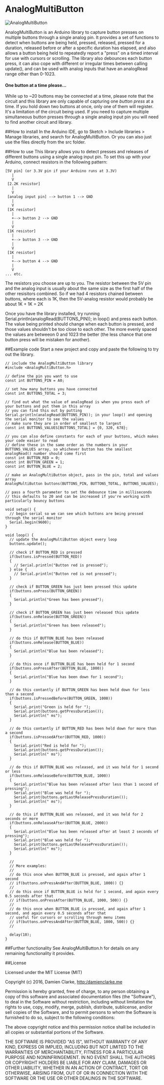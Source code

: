# AnalogMultiButton

![AnalogMultiButton](http://damienclarke.me/content/1-code/5-analog-multi-button/thumbnail.jpg)

AnalogMultiButton is an Arduino library to capture button presses on multiple buttons through a single analog pin. It provides a set of functions to detect when buttons are being held, pressed, released, pressed for a duration, released before or after a specific duration has elapsed, and also allows a button being held to repeatedly report a "press" on a timed interval for use with cursors or scrolling. The library also debounces each button press, it can also cope with different or irregular times between calling update(), and can be used with analog inputs that have an analogRead range other than 0-1023.

#### One button at a time please...

While up to ~20 buttons may be connected at a time, please note that the circuit and this library are only capable of capturing one *button press* at a time. If you hold down two buttons at once, only one of them will register. It's a limitation of the circuit being used. If you need to capture multiple simultaneous button presses through a single analog input pin you will need to find another circuit and library.

##How to install
In the Arduino IDE, go to Sketch > Include libraries > Manage libraries, and search for AnalogMultiButton.
Or you can also just use the files directly from the src folder.

##How to use
This library allows you to detect presses and releases of different buttons using a single analog input pin. To set this up with your Arduino, connect resistors in the following pattern:

```
[5V pin] (or 3.3V pin if your Arduino runs at 3.3V)
   |
   V
 [2.2K resistor]
   |
   V
 [analog input pin] --> button 1 --> GND
   |
   V
 [1K resistor]
   |
   +--> button 2 --> GND
   |
   V
 [1K resistor] 
   |
   +--> button 3 --> GND
   |
   V
 [1K resistor] 
   |
   +--> button 4 --> GND
   |
   V
... etc.
```

The resistors you choose are up to you. The resistor between the 5V pin and the analog input is usually about the same size as the first half of the other resisitors combined. So if we had 4 resistors chained between buttons, where each is 1K, then the 5V-analog resistor would probably be about 1K + 1K = 2K

Once you have the library installed, try running Serial.println(analogRead(BUTTONS_PIN)); in loop() and press each button. The value being printed should change when each button is pressed, and those values shouldn't be too close to each other. The more evenly spaced the values are betweeon 0 and 1023 the better (the less chance that one button press will be mistaken for another).

##Example code
Start a new project and copy and paste the following to try out the library.

```Arduino
// include the AnalogMultiButton library
#include <AnalogMultiButton.h>

// define the pin you want to use
const int BUTTONS_PIN = A0;

// set how many buttons you have connected
const int BUTTONS_TOTAL = 3;

// find out what the value of analogRead is when you press each of your buttons and put them in this array
// you can find this out by putting Serial.println(analogRead(BUTTONS_PIN)); in your loop() and opening the serial monitor to see the values
// make sure they are in order of smallest to largest
const int BUTTONS_VALUES[BUTTONS_TOTAL] = {0, 320, 678};

// you can also define constants for each of your buttons, which makes your code easier to read
// define these in the same order as the numbers in your BUTTONS_VALUES array, so whichever button has the smallest analogRead() number should come first
const int BUTTON_RED = 0;
const int BUTTON_GREEN = 1;
const int BUTTON_BLUE = 2;

// make an AnalogMultiButton object, pass in the pin, total and values array
AnalogMultiButton buttons(BUTTONS_PIN, BUTTONS_TOTAL, BUTTONS_VALUES);

// pass a fourth parameter to set the debounce time in milliseconds
// this defaults to 20 and can be increased if you're working with particularly bouncy buttons

void setup() {
  // begin serial so we can see which buttons are being pressed through the serial monitor
  Serial.begin(9600);
}

void loop() {
  // update the AnalogMultiButton object every loop
  buttons.update();

  // check if BUTTON_RED is pressed
  if(buttons.isPressed(BUTTON_RED))
  {
    // Serial.println("Button red is pressed");
  } else {
    // Serial.println("Button red is not pressed");
  }

  // check if BUTTON_GREEN has just been pressed this update
  if(buttons.onPress(BUTTON_GREEN))
  {
    Serial.println("Green has been pressed");
  }

  // check if BUTTON_GREEN has just been released this update
  if(buttons.onRelease(BUTTON_GREEN))
  {
    Serial.println("Green has been released");
  }

  // do this if BUTTON_BLUE has been released
  if(buttons.onRelease(BUTTON_BLUE))
  {
    Serial.println("Blue has been released");
  }

  // do this once if BUTTON_BLUE has been held for 1 second
  if(buttons.onPressAfter(BUTTON_BLUE, 1000))
  {
    Serial.println("Blue has been down for 1 second");
  }
  
  // do this contantly if BUTTON_GREEN has been held down for less than a second
  if(buttons.isPressedBefore(BUTTON_GREEN, 1000))
  {
    Serial.print("Green is held for ");
    Serial.print(buttons.getPressDuration());
    Serial.println(" ms");
  }

  // do this contantly if BUTTON_RED has been held down for more than a second
  if(buttons.isPressedAfter(BUTTON_RED, 1000))
  {
    Serial.print("Red is held for ");
    Serial.print(buttons.getPressDuration());
    Serial.println(" ms");
  }

  // do this if BUTTON_BLUE was released, and it was held for 1 second or less
  if(buttons.onReleaseBefore(BUTTON_BLUE, 1000))
  {
    Serial.println("Blue has been released after less than 1 second of pressing");
    Serial.print("Blue was held for ");
    Serial.print(buttons.getLastReleasePressDuration());
    Serial.println(" ms");
  }
  
  // do this if BUTTON_BLUE was released, and it was held for 2 seconds or more
  if(buttons.onReleaseAfter(BUTTON_BLUE, 2000))
  {
    Serial.println("Blue has been released after at least 2 seconds of pressing");
    Serial.print("Blue was held for ");
    Serial.print(buttons.getLastReleasePressDuration());
    Serial.println(" ms");
  }
  
  //
  // More examples:
  //
  // do this once when BUTTON_BLUE is pressed, and again after 1 second
  // if(buttons.onPressAndAfter(BUTTON_BLUE, 1000)) {}
  //
  // do this once if BUTTON_BLUE is held for 1 second, and again every 0.5 seconds after that
  // if(buttons.onPressAfter(BUTTON_BLUE, 1000, 500)) {}
  //
  // do this once when BUTTON_BLUE is pressed, and again after 1 second, and again every 0.5 seconds after that
  // useful for cursors or scrolling through menu items
  // if(buttons.onPressAndAfter(BUTTON_BLUE, 1000, 500)) {}
  //
  
  delay(10);
}
```

##Further functionality
See AnalogMultiButton.h for details on any remaining functionality it provides.

##License

Licensed under the MIT License (MIT)

Copyright (c) 2016, Damien Clarke, [http:/damienclarke.me](http:/damienclarke.me)

Permission is hereby granted, free of charge, to any person obtaining a copy of this software and associated documentation files (the "Software"), to deal in the Software without restriction, including without limitation the rights to use, copy, modify, merge, publish, distribute, sublicense, and/or sell copies of the Software, and to permit persons to whom the Software is furnished to do so, subject to the following conditions:

The above copyright notice and this permission notice shall be included in all copies or substantial portions of the Software.

THE SOFTWARE IS PROVIDED "AS IS", WITHOUT WARRANTY OF ANY KIND, EXPRESS OR IMPLIED, INCLUDING BUT NOT LIMITED TO THE WARRANTIES OF MERCHANTABILITY, FITNESS FOR A PARTICULAR PURPOSE AND NONINFRINGEMENT. IN NO EVENT SHALL THE AUTHORS OR COPYRIGHT HOLDERS BE LIABLE FOR ANY CLAIM, DAMAGES OR OTHER LIABILITY, WHETHER IN AN ACTION OF CONTRACT, TORT OR OTHERWISE, ARISING FROM, OUT OF OR IN CONNECTION WITH THE SOFTWARE OR THE USE OR OTHER DEALINGS IN THE SOFTWARE.
